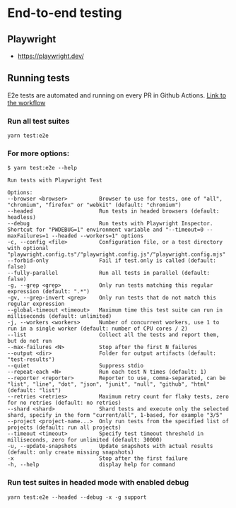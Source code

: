 # End-to-end testing

## Playwright

- <https://playwright.dev/>

## Running tests

E2e tests are automated and running on every PR in Github Actions. [Link to the workflow](https://github.com/podkrepi-bg/frontend/blob/29b49f438541fa9254829a494e388202034b274d/.github/workflows/playwright.yml)

### Run all test suites

```shell
yarn test:e2e
```

### For more options:

```shell
$ yarn test:e2e --help

Run tests with Playwright Test

Options:
--browser <browser>          Browser to use for tests, one of "all", "chromium", "firefox" or "webkit" (default: "chromium")
--headed                     Run tests in headed browsers (default: headless)
--debug                      Run tests with Playwright Inspector. Shortcut for "PWDEBUG=1" environment variable and "--timeout=0 --maxFailures=1 --headed --workers=1" options
-c, --config <file>          Configuration file, or a test directory with optional "playwright.config.ts"/"playwright.config.js"/"playwright.config.mjs"
--forbid-only                Fail if test.only is called (default: false)
--fully-parallel             Run all tests in parallel (default: false)
-g, --grep <grep>            Only run tests matching this regular expression (default: ".*")
-gv, --grep-invert <grep>    Only run tests that do not match this regular expression
--global-timeout <timeout>   Maximum time this test suite can run in milliseconds (default: unlimited)
-j, --workers <workers>      Number of concurrent workers, use 1 to run in a single worker (default: number of CPU cores / 2)
--list                       Collect all the tests and report them, but do not run
--max-failures <N>           Stop after the first N failures
--output <dir>               Folder for output artifacts (default: "test-results")
--quiet                      Suppress stdio
--repeat-each <N>            Run each test N times (default: 1)
--reporter <reporter>        Reporter to use, comma-separated, can be "list", "line", "dot", "json", "junit", "null", "github", "html" (default: "list")
--retries <retries>          Maximum retry count for flaky tests, zero for no retries (default: no retries)
--shard <shard>              Shard tests and execute only the selected shard, specify in the form "current/all", 1-based, for example "3/5"
--project <project-name...>  Only run tests from the specified list of projects (default: run all projects)
--timeout <timeout>          Specify test timeout threshold in milliseconds, zero for unlimited (default: 30000)
-u, --update-snapshots       Update snapshots with actual results (default: only create missing snapshots)
-x                           Stop after the first failure
-h, --help                   display help for command
```

### Run test suites in headed mode with enabled debug

```shell
yarn test:e2e --headed --debug -x -g support
```
